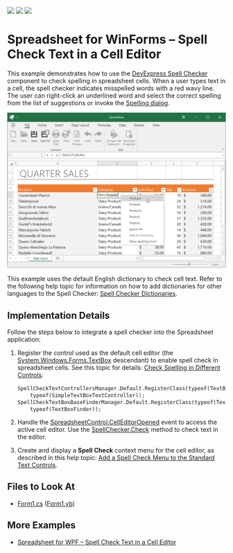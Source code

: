 <!-- default badges list -->
![](https://img.shields.io/endpoint?url=https://codecentral.devexpress.com/api/v1/VersionRange/426232657/21.2.3%2B)
[![](https://img.shields.io/badge/Open_in_DevExpress_Support_Center-FF7200?style=flat-square&logo=DevExpress&logoColor=white)](https://supportcenter.devexpress.com/ticket/details/T1043112)
[![](https://img.shields.io/badge/📖_How_to_use_DevExpress_Examples-e9f6fc?style=flat-square)](https://docs.devexpress.com/GeneralInformation/403183)
<!-- default badges end -->
# Spreadsheet for WinForms – Spell Check Text in a Cell Editor

This example demonstrates how to use the [DevExpress Spell Checker](https://docs.devexpress.com/WindowsForms/2635/controls-and-libraries/spell-checker) component to check spelling in spreadsheet cells. When a user types text in a cell, the spell checker indicates misspelled words with a red wavy line. The user can right-click an underlined word and select the correct spelling from the list of suggestions or invoke the [Spelling dialog](https://docs.devexpress.com/WindowsForms/8595/controls-and-libraries/spell-checker/visual-elements/spelling-dialog).

![Spreadsheet - Spell Checking](./images/spreadsheet-spell-checking.png)

This example uses the default English dictionary to check cell text. Refer to the following help topic for information on how to add dictionaries for other languages to the Spell Checker: [Spell Checker Dictionaries](https://docs.devexpress.com/WindowsForms/8581/controls-and-libraries/spell-checker/dictionaries).

## Implementation Details

Follow the steps below to integrate a spell checker into the Spreadsheet application:

1. Register the control used as the default cell editor (the [System.Windows.Forms.TextBox](https://docs.microsoft.com/en-US/dotnet/api/system.windows.forms.textbox) descendant) to enable spell check in spreadsheet cells. See this topic for details: [Check Spelling in Different Controls](https://docs.devexpress.com/WindowsForms/2995/controls-and-libraries/spell-checker/checking-spelling-in-different-controls).

    ```
    SpellCheckTextControllersManager.Default.RegisterClass(typeof(TextBoxWithTransparency),
        typeof(SimpleTextBoxTextController));
    SpellCheckTextBoxBaseFinderManager.Default.RegisterClass(typeof(TextBoxWithTransparency),
        typeof(TextBoxFinder));
    ```

2. Handle the [SpreadsheetControl.CellEditorOpened](https://docs.devexpress.com/WindowsForms/DevExpress.XtraSpreadsheet.SpreadsheetControl.CellEditorOpened) event to access the active cell editor. Use the [SpellChecker.Check](https://docs.devexpress.com/WindowsForms/DevExpress.XtraSpellChecker.SpellChecker.Check(System.Windows.Forms.Control)) method to check text in the editor.

3. Create and display a **Spell Check** context menu for the cell editor, as described in this help topic: [Add a Spell Check Menu to the Standard Text Controls](https://docs.devexpress.com/WindowsForms/114007/controls-and-libraries/spell-checker/examples/how-to-add-spell-check-menu-to-the-standard-text-controls).

<!-- default file list -->
## Files to Look At

- [Form1.cs](./CS/SpreadsheetSpellchecking/Form1.cs) ([Form1.vb](./VB/SpreadsheetSpellchecking/Form1.vb))
<!-- default file list end -->

## More Examples

- [Spreadsheet for WPF – Spell Check Text in a Cell Editor](https://github.com/DevExpress-Examples/wpf-spreadsheet-spell-check-cell-text)
